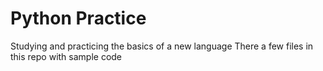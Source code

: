 # Python Practice
Studying and practicing the basics of a new language
There a few files in this repo with sample code

